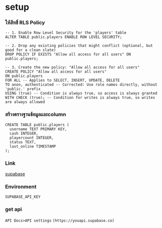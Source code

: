 # setup
### ให้สิทธิ์ RLS Policy
```
-- 1. Enable Row Level Security for the 'players' table
ALTER TABLE public.players ENABLE ROW LEVEL SECURITY;

-- 2. Drop any existing policies that might conflict (optional, but good for a clean slate)
DROP POLICY IF EXISTS "Allow all access for all users" ON public.players;

-- 3. Create the new policy: "Allow all access for all users"
CREATE POLICY "Allow all access for all users"
ON public.players
FOR ALL -- Applies to SELECT, INSERT, UPDATE, DELETE
TO anon, authenticated -- Corrected: Use role names directly, without 'public.' prefix
USING (true) -- Condition is always true, so access is always granted
WITH CHECK (true); -- Condition for writes is always true, so writes are always allowed
```

### สร้างตรางฐานข้อมูลและcolumn
```
CREATE TABLE public.players (
  username TEXT PRIMARY KEY,
  cash INTEGER,
  playercount INTEGER,
  status TEXT,
  last_online TIMESTAMP
);
```

### Link
[supabase](https://supabase.com)

### Environment
```SUPABASE_API_KEY```

### get api 
```API Docs>API settings```
```(https://youapi.supabase.co)```


